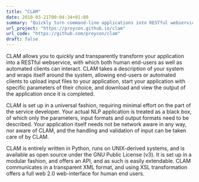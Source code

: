 ```yaml
---
title: "CLAM"
date: 2010-03-21T00:04:34+01:00
summary: "Quickly turn command-line applications into RESTful webservices with a web-application front-end. You provide a specification of your command line application, its input, output and parameters, and CLAM wraps around your application to form a fully fledged RESTful webservice."
url_project: "https://proycon.github.io/clam"
url_code: "https://github.com/proycon/clam"
draft: false
---
```


CLAM allows you to quickly and transparently transform your application into a RESTful
webservice, with which both human end-users as well as automated clients can interact. CLAM takes a description of your
system and wraps itself around the system, allowing end-users or automated clients to upload input files to your
application, start your application with specific parameters of their choice, and download and view the output of the
application once it is completed.

CLAM is set up in a universal fashion, requiring minimal effort on the part of the service developer. Your actual NLP
application is treated as a black box, of which only the parameters, input formats and output formats need to be
described. Your application itself needs not be network aware in any way, nor aware of CLAM, and the handling and
validation of input can be taken care of by CLAM.

CLAM is entirely written in Python, runs on UNIX-derived systems, and is available as open source under the GNU Public
License (v3). It is set up in a modular fashion, and offers an API, and as such is easily extendable. CLAM communicates
in a transparent XML format, and using XSL transformation offers a full web 2.0 web-interface for human end users.

